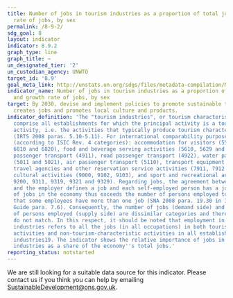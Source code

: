 ```yaml
---
title: Number of jobs in tourism industries as a proportion of total jobs and growth
  rate of jobs, by sex
permalink: /8-9-2/
sdg_goal: 8
layout: indicator
indicator: 8.9.2
graph_type: line
graph_title: ~
un_designated_tier: '2'
un_custodian_agency: UNWTO
target_id: '8.9'
goal_meta_link: http://unstats.un.org/sdgs/files/metadata-compilation/Metadata-Goal-8.pdf
indicator_name: Number of jobs in tourism industries as a proportion of total jobs
  and growth rate of jobs, by sex
target: By 2030, devise and implement policies to promote sustainable tourism that
  creates jobs and promotes local culture and products.
indicator_definition: 'The "tourism industries", or tourism characteristic industries,
  comprise all establishments for which the principal activity is a tourism characteristic
  activity, i.e. the activities that typically produce tourism characteristic products
  (IRTS 2008 paras. 5.10-5.11). For international comparability purposes these are
  (according to ISIC Rev. 4 categories): accommodation for visitors (5510, 5520, 5590,
  6810 and 6820), food and beverage serving activities (5610, 5629 and 5630), railway
  passenger transport (4911), road passenger transport (4922), water passenger transport
  (5011 and 5021), air passenger transport (5110), transport equipment rental (7710),
  travel agencies and other reservation service activities (7911, 7912 and 7990),
  cultural activities (9000, 9102, 9103), and sport and recreational activities (7721,
  9200, 9311, 9319, 9321 and 9329). Regarding jobs, the agreement between an employee
  and the employer defines a job and each self-employed person has a job. The number
  of jobs in the economy thus exceeds the number of persons employed to the extent
  that some employees have more than one job (SNA 2008 para. 19.30 in IRTS 2008 Compilation
  Guide para. 7.6). Consequently, the number of jobs (demand side) and the number
  of persons employed (supply side) are dissimilar categories and therefore usually
  do not match. In this respect, it should be noted that employment in the tourism
  industries refers to all the jobs (in all occupations) in both tourism-characteristic
  activities and non-tourism-characteristic activities in all establishments in tourism
  industries19. The indicator shows the relative importance of jobs in the tourism
  industries as a share of the economy''s total jobs.'
reporting_status: notstarted
---
```


We are still looking for a suitable data source for this indicator. Please contact us if you think you can help by emailing <a href="mailto:SustainableDevelopment@ons.gov.uk">SustainableDevelopment@ons.gov.uk</a>.


